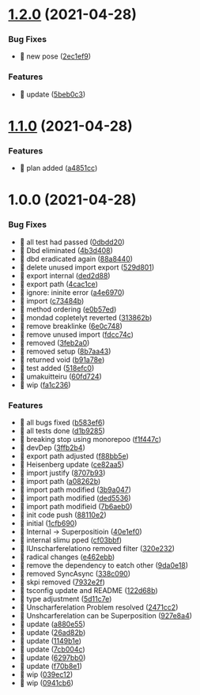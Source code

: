 # [1.2.0](https://github.com/jamashita/genitore/compare/v1.1.0...v1.2.0) (2021-04-28)


### Bug Fixes

* 🐛 new pose ([2ec1ef9](https://github.com/jamashita/genitore/commit/2ec1ef93f4943cb009af35ef49bd4bb2ebcdee4c))


### Features

* 🎸 update ([5beb0c3](https://github.com/jamashita/genitore/commit/5beb0c3ca876e3a4590fecd6c69f63513b3c9654))

# [1.1.0](https://github.com/jamashita/genitore/compare/v1.0.0...v1.1.0) (2021-04-28)


### Features

* 🎸 plan added ([a4851cc](https://github.com/jamashita/genitore/commit/a4851cc1a03aa501d0dd6c09dd5db39551afd3fe))

# 1.0.0 (2021-04-28)


### Bug Fixes

* 🐛 all test had passed ([0dbdd20](https://github.com/jamashita/genitore/commit/0dbdd20a4702a93cf98e5d645cfc9fe16b3a46e6))
* 🐛 Dbd eliminated ([4b3d408](https://github.com/jamashita/genitore/commit/4b3d4080d4db2d30ec58d499d1beef6de415363d))
* 🐛 dbd eradicated again ([88a8440](https://github.com/jamashita/genitore/commit/88a8440482a21acd52965caf06547242589b5ab6))
* 🐛 delete unused import export ([529d801](https://github.com/jamashita/genitore/commit/529d801c1fbd308c0096a53b2f57963d217c90a4))
* 🐛 export internal ([ded2d88](https://github.com/jamashita/genitore/commit/ded2d88ebea2579ec5dc224a9495e640f0528a1b))
* 🐛 export path ([4cac1ce](https://github.com/jamashita/genitore/commit/4cac1ce77c22da2e540c9c63e6a218278b8ce9ed))
* 🐛 ignore: ininite error ([a4e6970](https://github.com/jamashita/genitore/commit/a4e697020723c506b204ddcc6a7506d6d8ac0ee8))
* 🐛 import ([c73484b](https://github.com/jamashita/genitore/commit/c73484bf21ce610f93c1436ceed1aff2b66db3bd))
* 🐛 method ordering ([e0b57ed](https://github.com/jamashita/genitore/commit/e0b57ed5a1a2e53b09e861ed30da360efb34dea1))
* 🐛 mondad copletelyt reverted ([313862b](https://github.com/jamashita/genitore/commit/313862b1f13f0cd7ea01c934c31d59e2201258cd))
* 🐛 remove breaklinke ([6e0c748](https://github.com/jamashita/genitore/commit/6e0c748990a82f23c77790f71b1a016961e80438))
* 🐛 remove unused import ([fdcc74c](https://github.com/jamashita/genitore/commit/fdcc74c7cc1f49c82ece20c41a9fad1e5a91f87a))
* 🐛 removed ([3feb2a0](https://github.com/jamashita/genitore/commit/3feb2a089392165ece479fca50ab7cae06808a23))
* 🐛 removed setup ([8b7aa43](https://github.com/jamashita/genitore/commit/8b7aa43bc831a924715230f0cf1c7f5009f52638))
* 🐛 returned void ([b91a78e](https://github.com/jamashita/genitore/commit/b91a78e519664bee1c349c7c9ed73acefe4eec63))
* 🐛 test added ([518efc0](https://github.com/jamashita/genitore/commit/518efc0165e55c1ce0c657043036ce1c71adde4b))
* 🐛 umakuitteiru ([60fd724](https://github.com/jamashita/genitore/commit/60fd72420c675a43ab98fc4c608dfbbdab4ed564))
* 🐛 wip ([fa1c236](https://github.com/jamashita/genitore/commit/fa1c236c98190bcafc78a77eb93f289f1a23d46e))


### Features

* 🎸 all bugs fixed ([b583ef6](https://github.com/jamashita/genitore/commit/b583ef6341163e441d87cd2b9a3d90886cc61226))
* 🎸 all tests done ([d1b9285](https://github.com/jamashita/genitore/commit/d1b92853cd16c7e2b3bfe750e3c690f0ac4d7cde))
* 🎸 breaking stop using monorepoo ([f1f447c](https://github.com/jamashita/genitore/commit/f1f447c422759d16e78d39dc2e74025ee755e3c8))
* 🎸 devDep ([3ffb2b4](https://github.com/jamashita/genitore/commit/3ffb2b4985e6476f07f6b087274622521556cd50))
* 🎸 export path adjusted ([f88bb5e](https://github.com/jamashita/genitore/commit/f88bb5e48c70b2d0e99b793dd1f3d313e4831bae))
* 🎸 Heisenberg update ([ce82aa5](https://github.com/jamashita/genitore/commit/ce82aa52ca1a97d25198e577f4cf6e6d603169c1))
* 🎸 import justify ([8707b93](https://github.com/jamashita/genitore/commit/8707b93683ca83c0c90532de01f38606a9829b85))
* 🎸 import path ([a08262b](https://github.com/jamashita/genitore/commit/a08262b2d705278989893e724b722cb55a79556f))
* 🎸 import path modified ([3b9a047](https://github.com/jamashita/genitore/commit/3b9a04757a420761e045139a0be0e17df1996a72))
* 🎸 import path modified ([ded5536](https://github.com/jamashita/genitore/commit/ded553665e990d368301278fe73143fae8ad2aaf))
* 🎸 import path modifieid ([7b6aeb0](https://github.com/jamashita/genitore/commit/7b6aeb0a792a2e373385b91ce7860c4e6f81863b))
* 🎸 init code push ([88110e2](https://github.com/jamashita/genitore/commit/88110e2707ab6674d83aced1bea36abe53a96d9c))
* 🎸 initial ([1cfb690](https://github.com/jamashita/genitore/commit/1cfb69082c26de9f6abf594ff22a935f79e28c38))
* 🎸 Internal -> Superpositioin ([40e1ef0](https://github.com/jamashita/genitore/commit/40e1ef0e5b0691fcbecbac92f2c2fc456fda37a2))
* 🎸 internal slimu pped ([cf03bbf](https://github.com/jamashita/genitore/commit/cf03bbf6b851801bbbf8809a62731ca2c3ae097c))
* 🎸 IUnscharferelationo removed filter ([320e232](https://github.com/jamashita/genitore/commit/320e232a5e1325d6a22f3cb6cbd2fc15ec438b65))
* 🎸 radical changes ([e462ebb](https://github.com/jamashita/genitore/commit/e462ebb3ad3dde3c2fa27bb0d4f04cfb3fc5e31c))
* 🎸 remove the dependency to eatch other ([9da0e18](https://github.com/jamashita/genitore/commit/9da0e187fc874b3d22e0654069516adf7ca3ce97))
* 🎸 removed SyncAsync ([338c090](https://github.com/jamashita/genitore/commit/338c090e417ff22d0b3fd02299ab4ec0eb3c0fe9))
* 🎸 skpi removed ([7932e2f](https://github.com/jamashita/genitore/commit/7932e2f74e617f6cfd3c057e48ad417ab98b92fb))
* 🎸 tsconfig update and README ([122d68b](https://github.com/jamashita/genitore/commit/122d68b5ce08a75bec07273f583ee2cc12f83189))
* 🎸 type adjustment ([5d11c7e](https://github.com/jamashita/genitore/commit/5d11c7e439ace7db89017bdb223511669b685bbe))
* 🎸 Unscharferelation Problem resolved ([2471cc2](https://github.com/jamashita/genitore/commit/2471cc2a74a580b1c767da5a0189b7d0b67541fe))
* 🎸 Unshcarferelation can be Superposition ([927e8a4](https://github.com/jamashita/genitore/commit/927e8a475f072006c7db83755d325a721c42cb3b))
* 🎸 update ([a880e55](https://github.com/jamashita/genitore/commit/a880e55ed6c17a53a65d028e79e4476534849f0a))
* 🎸 update ([26ad82b](https://github.com/jamashita/genitore/commit/26ad82babe24b42efa07c6ba93413d7464fdde77))
* 🎸 update ([1149b1e](https://github.com/jamashita/genitore/commit/1149b1e7804c75743474e8de73e8fc9bc625d07e))
* 🎸 update ([7cb004c](https://github.com/jamashita/genitore/commit/7cb004c658752344b4563453a14fb6942cbaeb22))
* 🎸 update ([6297bb0](https://github.com/jamashita/genitore/commit/6297bb0bf1dc059c9b65d35ab52337602b26ff9e))
* 🎸 update ([f70b8e1](https://github.com/jamashita/genitore/commit/f70b8e188471bd76a9ecf16e50225f249d335013))
* 🎸 wip ([039ec12](https://github.com/jamashita/genitore/commit/039ec12131f74512869c83a01e48d28e328bec3f))
* 🎸 wip ([0941cb6](https://github.com/jamashita/genitore/commit/0941cb6f596e2786de46666104c73631f913bde5))
